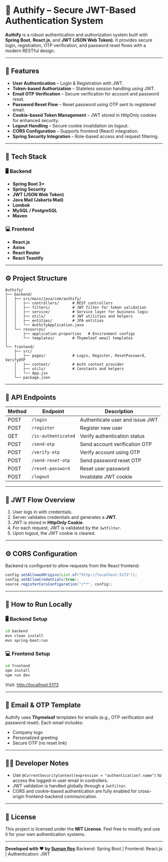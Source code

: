 # 🔐 Authify – Secure JWT-Based Authentication System

**Authify** is a robust authentication and authorization system built with **Spring Boot**, **React.js**, and **JWT (JSON Web Token)**.
It provides secure login, registration, OTP verification, and password reset flows with a modern RESTful design.

---

## 🚀 Features

* **User Authentication** – Login & Registration with JWT.
* **Token-based Authorization** – Stateless session handling using JWT.
* **Email OTP Verification** – Secure verification for account and password reset.
* **Password Reset Flow** – Reset password using OTP sent to registered email.
* **Cookie-based Token Management** – JWT stored in HttpOnly cookies for enhanced security.
* **Logout Handling** – Secure cookie invalidation on logout.
* **CORS Configuration** – Supports frontend (React) integration.
* **Spring Security Integration** – Role-based access and request filtering.

---

## 🧩 Tech Stack

### 🖥 Backend

* **Spring Boot 3+**
* **Spring Security**
* **JWT (JSON Web Token)**
* **Java Mail (Jakarta Mail)**
* **Lombok**
* **MySQL / PostgreSQL**
* **Maven**

### 💻 Frontend

* **React.js**
* **Axios**
* **React Router**
* **React Toastify**

---

## ⚙️ Project Structure

```
Authify/
├── backend/
│   ├── src/main/java/com/authify/
│   │   ├── controllers/      # REST controllers
│   │   ├── filters/          # JWT filter for token validation
│   │   ├── service/          # Service layer for business logic
│   │   ├── utils/            # JWT utilities and helpers
│   │   ├── entities/         # JPA entities
│   │   └── AuthifyApplication.java
│   └── resources/
│       ├── application.properties   # Environment configs
│       └── templates/        # Thymeleaf email templates
│
└── frontend/
    ├── src/
    │   ├── pages/            # Login, Register, ResetPassword, VerifyOTP
    │   ├── context/          # Auth context provider
    │   ├── utils/            # Constants and helpers
    │   └── App.jsx
    └── package.json
```

---

## 🔑 API Endpoints

| Method | Endpoint            | Description                     |
| ------ | ------------------- | ------------------------------- |
| POST   | `/login`            | Authenticate user and issue JWT |
| POST   | `/register`         | Register new user               |
| GET    | `/is-authenticated` | Verify authentication status    |
| POST   | `/send-otp`         | Send account verification OTP   |
| POST   | `/verify-otp`       | Verify account using OTP        |
| POST   | `/send-reset-otp`   | Send password reset OTP         |
| POST   | `/reset-password`   | Reset user password             |
| POST   | `/logout`           | Invalidate JWT cookie           |

---

## 🔐 JWT Flow Overview

1. User logs in with credentials.
2. Server validates credentials and generates a **JWT**.
3. JWT is stored in **HttpOnly Cookie**.
4. For each request, JWT is validated by the `JwtFilter`.
5. Upon logout, the JWT cookie is cleared.

---

## ⚙️ CORS Configuration

Backend is configured to allow requests from the React frontend:

```java
config.setAllowedOrigins(List.of("http://localhost:5173"));
config.setAllowCredentials(true);
source.registerCorsConfiguration("/**", config);
```

---

## 🧠 How to Run Locally

### 🖥 Backend Setup

```bash
cd backend
mvn clean install
mvn spring-boot:run
```

### 💻 Frontend Setup

```bash
cd frontend
npm install
npm run dev
```

Visit: [http://localhost:5173](http://localhost:5173)

---

## 📧 Email & OTP Template

Authify uses **Thymeleaf** templates for emails (e.g., OTP verification and password reset).
Each email includes:

* Company logo
* Personalized greeting
* Secure OTP (no reset link)

---

## 🧑‍💻 Developer Notes

* Use `@CurrentSecurityContext(expression = "authentication?.name")` to access the logged-in user email in controllers.
* JWT validation is handled globally through a `JwtFilter`.
* CORS and cookie-based authentication are fully enabled for cross-origin frontend-backend communication.

---

## 🧾 License

This project is licensed under the **MIT License**.
Feel free to modify and use it for your own authentication systems.

---

**Developed with ❤️ by [Suman Roy](https://github.com/sumanroy03)**
Backend: Spring Boot | Frontend: React.js | Authentication: JWT
